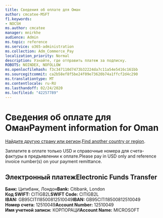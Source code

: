 ```yaml
---
title: Сведения об оплате для Оман
author: cmcatee-MSFT
f1.keywords:
- NOCSH
ms.author: cmcatee
manager: mnirkhe
audience: Admin
ms.topic: reference
ms.service: o365-administration
ms.collection: Adm_Commerce_Pay
localization_priority: Normal
description: Узнайте, где отправить платеж за подписку.
ROBOTS: NOINDEX, NOFOLLOW
ms.openlocfilehash: f3c347110d7473b32224da7c11a54e5416c161bb
ms.sourcegitcommit: ca2b58ef8f5be24f09e73620b74a1ffcf2d4c290
ms.translationtype: MT
ms.contentlocale: ru-RU
ms.lasthandoff: 02/24/2020
ms.locfileid: "42257789"
---
```

# <a name="payment-information-for-oman"></a><span data-ttu-id="1e7d6-103">Сведения об оплате для Оман</span><span class="sxs-lookup"><span data-stu-id="1e7d6-103">Payment information for Oman</span></span>

<span data-ttu-id="1e7d6-104">[Найдите другую страну или регион](../billing-and-payments/pay-for-your-subscription.md).</span><span class="sxs-lookup"><span data-stu-id="1e7d6-104">[Find another country or region](../billing-and-payments/pay-for-your-subscription.md).</span></span>

<span data-ttu-id="1e7d6-105">Заплатите в оплате только USD и справочные номера для счета-фактуры в предъявлении к оплате.</span><span class="sxs-lookup"><span data-stu-id="1e7d6-105">Please pay in USD only and reference invoice number(s) on your payment remittance.</span></span>

## <a name="electronic-funds-transfer"></a><span data-ttu-id="1e7d6-106">Электронный платеж</span><span class="sxs-lookup"><span data-stu-id="1e7d6-106">Electronic Funds Transfer</span></span>

<span data-ttu-id="1e7d6-107">**Банк:** Цитибанк, Лондон</span><span class="sxs-lookup"><span data-stu-id="1e7d6-107">**Bank:** Citibank, London</span></span>  
<span data-ttu-id="1e7d6-108">**Код SWIFT:** CITIGB2L</span><span class="sxs-lookup"><span data-stu-id="1e7d6-108">**SWIFT Code:** CITIGB2L</span></span>  
<span data-ttu-id="1e7d6-109">**IBAN:** GB95CITI18500812510049</span><span class="sxs-lookup"><span data-stu-id="1e7d6-109">**IBAN:** GB95CITI18500812510049</span></span>  
<span data-ttu-id="1e7d6-110">**Номер счета:** 12510049</span><span class="sxs-lookup"><span data-stu-id="1e7d6-110">**Account Number:** 12510049</span></span>  
<span data-ttu-id="1e7d6-111">**Имя учетной записи:** КОРПОРАЦИ</span><span class="sxs-lookup"><span data-stu-id="1e7d6-111">**Account Name:** MICROSOFT</span></span>  